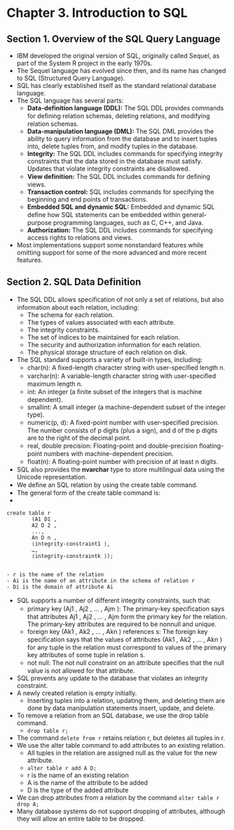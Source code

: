 # Chapter 3. Introduction to SQL
## Section 1. Overview of the SQL Query Language
 - IBM developed the original version of SQL, originally called Sequel, as part of the System R project in the early 1970s.
 - The Sequel language has evolved since then, and its name has changed to SQL (Structured Query Language).
 - SQL has clearly established itself as the standard relational database language.
 - The SQL language has several parts:
	- **Data-definition language (DDL):** The SQL DDL provides commands for deﬁning relation schemas, deleting relations, and modifying relation schemas.
	- **Data-manipulation language (DML):** The SQL DML provides the ability to query information from the database and to insert tuples into, delete tuples from, and modify tuples in the database.
	- **Integrity:** The SQL DDL includes commands for specifying integrity constraints that the data stored in the database must satisfy. Updates that violate integrity constraints are disallowed.
	- **View definition:** The SQL DDL includes commands for deﬁning views.
	- **Transaction control:** SQL includes commands for specifying the beginning and end points of transactions.
	- **Embedded SQL and dynamic SQL:** Embedded and dynamic SQL deﬁne how SQL statements can be embedded within general-purpose programming languages, such as C, C++, and Java.
	- **Authorization:** The SQL DDL includes commands for specifying access rights to relations and views.
 - Most implementations support some nonstandard features while omitting support for some of the more advanced and more recent features.
## Section 2. SQL Data Definition
 - The SQL DDL allows speciﬁcation of not only a set of relations, but also information about each relation, including:
	- The schema for each relation.
	- The types of values associated with each attribute.
	- The integrity constraints.
	- The set of indices to be maintained for each relation.
	- The security and authorization information for each relation.
	- The physical storage structure of each relation on disk.
 - The SQL standard supports a variety of built-in types, including:
	- char(n): A ﬁxed-length character string with user-speciﬁed length n.
	- varchar(n): A variable-length character string with user-speciﬁed maximum length n.
	- int: An integer (a ﬁnite subset of the integers that is machine dependent).
	- smallint: A small integer (a machine-dependent subset of the integer type).
	- numeric(p, d): A ﬁxed-point number with user-speciﬁed precision. The number consists of p digits (plus a sign), and d of the p digits are to the right of the decimal point.
	- real, double precision: Floating-point and double-precision ﬂoating-point numbers with machine-dependent precision.
	- float(n): A ﬂoating-point number with precision of at least n digits.
 - SQL also provides the **nvarchar** type to store multilingual data using the Unicode representation.
 - We deﬁne an SQL relation by using the create table command.
 - The general form of the create table command is:
 - 

    create table r
    		(A1 D1 ,
    		A2 D 2 ,
    		...,
    		An D n ,
    		⟨integrity-constraint1 ⟩,
    		…,
    		⟨integrity-constraintk ⟩);


	- r is the name of the relation
	- Ai is the name of an attribute in the schema of relation r
	- Di is the domain of attribute Ai
 - SQL supports a number of diﬀerent integrity constraints, such that:
	 - primary key (Aj1 , Aj2 , … , Ajm ): The primary-key speciﬁcation says that attributes Aj1 , Aj2 , … , Ajm form the primary key for the relation. The primary-key attributes are required to be nonnull and unique.
	 - foreign key (Ak1 , Ak2 , … , Akn ) references s: The foreign key speciﬁcation says that the values of attributes (Ak1 , Ak2 , … , Akn ) for any tuple in the relation must correspond to values of the primary key attributes of some tuple in relation s.
	 - not null: The not null constraint on an attribute speciﬁes that the null value is not allowed for that attribute.
 - SQL prevents any update to the database that violates an integrity constraint.
 - A newly created relation is empty initially.
	 - Inserting tuples into a relation, updating them, and deleting them are done by data manipulation statements insert, update, and delete.
 - To remove a relation from an SQL database, we use the drop table command.
	 - `drop table r;`
 - The command `delete from r` retains relation r, but deletes all tuples in r.
 - We use the alter table command to add attributes to an existing relation.
	 - All tuples in the relation are assigned null as the value for the new attribute.
	 - `alter table r add A D;`
	 - r is the name of an existing relation
	 - A is the name of the attribute to be added
	 - D is the type of the added attribute
 - We can drop attributes from a relation by the command `alter table r drop A;`
 - Many database systems do not support dropping of attributes, although they will allow an entire table to be dropped.
